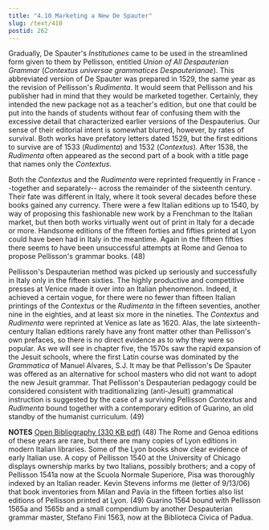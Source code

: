 ```yaml
---
title: "4.10 Marketing a New De Spauter"
slug: /text/410
postid: 262
---
```

Gradually, De Spauter's <em>Institutiones</em> came to be used in the streamlined form given to them by Pellisson, entitled <em>Union of All Despauterian Grammar</em> (<em>Contextus universae grammatices Despauterianae</em>). This abbreviated version of De Spauter was prepared in 1529, the same year as the revision of Pellisson's <em>Rudimenta</em>. It would seem that Pellisson and his publisher had in mind that they would be marketed together. Certainly, they intended the new package not as a teacher's edition, but one that could be put into the hands of students without fear of confusing them with the excessive detail that characterized earlier versions of the Despauterius. Our sense of their editorial intent is somewhat blurred, however, by rates of survival. Both works have prefatory letters dated 1529, but the first editions to survive are of 1533 (<em>Rudimenta</em>) and 1532 (<em>Contextus</em>). After 1538, the <em>Rudimenta</em> often appeared as the second part of a book with a title page that names only the <em>Contextus</em>.

Both the <em>Contextus</em> and the <em>Rudimenta</em> were reprinted frequently in France --together and separately-- across the remainder of the sixteenth century. Their fate was different in Italy, where it took several decades before these books gained any currency. There were a few Italian editions up to 1540, by way of proposing this fashionable new work by a Frenchman to the Italian market, but then both works virtually went out of print in Italy for a decade or more. Handsome editions of the fifteen forties and fifties printed at Lyon could have been had in Italy in the meantime. Again in the fifteen fifties there seems to have been unsuccessful attempts at Rome and Genoa to propose Pellisson's grammar books. (48)

Pellisson's Despauterian method was picked up seriously and successfully in Italy only in the fifteen sixties. The highly productive and competitive presses at Venice made it over into an Italian phenomenon. Indeed, it achieved a certain vogue, for there were no fewer than fifteen Italian printings of the <em>Contextus</em> or the <em>Rudimenta</em> in the fifteen seventies, another nine in the eighties, and at least six more in the nineties. The <em>Contextus</em> and <em>Rudimenta</em> were reprinted at Venice as late as 1620. Alas, the late sixteenth-century Italian editions rarely have any front matter other than Pellisson's own prefaces, so there is no direct evidence as to why they were so popular. As we will see in chapter five, the 1570s saw the rapid expansion of the Jesuit schools, where the first Latin course was dominated by the <em>Grammatica</em> of Manuel Alvares, S.J. It may be that Pellisson's De Spauter was offered as an alternative for school masters who did not want to adopt the new Jesuit grammar. That Pellisson's Despauterian pedagogy could be considered consistent with traditionalizing (anti-Jesuit) grammatical instruction is suggested by the case of a surviving Pellisson <em>Contextus</em> and <em>Rudimenta</em> bound together with a contemporary edition of Guarino, an old standby of the humanist curriculum. (49)

<strong>NOTES</strong>
<a href="http://www.humanismforsale.org/bibliography.pdf" target="new">Open Bibliography (330 KB pdf)</a>
(48) The Rome and Genoa editions of these years are rare, but there are many copies of Lyon editions in modern Italian libraries. Some of the Lyon books show clear evidence of early Italian use. A copy of Pellisson 1540 at the University of Chicago displays ownership marks by two Italians, possibly brothers; and a copy of Pellisson 1541a now at the Scuola Normale Superiore, Pisa was thoroughly indexed by an Italian reader. Kevin Stevens informs me (letter of 9/13/06) that book inventories from Milan and Pavia in the fifteen forties also list editions of Pellisson printed at Lyon.
(49) Guarino 1564 bound with Pellisson 1565a and 1565b and a small compendium by another Despauterian grammar master, Stefano Fini 1563, now at the Biblioteca Civica of Padua.

